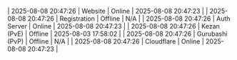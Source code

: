 | 2025-08-08 20:47:26 | Website | Online | 2025-08-08 20:47:23 |
| 2025-08-08 20:47:26 | Registration | Offline | N/A |
| 2025-08-08 20:47:26 | Auth Server | Online | 2025-08-08 20:47:23 |
| 2025-08-08 20:47:26 | Kezan (PvE) | Offline | 2025-08-03 17:58:02 |
| 2025-08-08 20:47:26 | Gurubashi (PvP) | Offline | N/A |
| 2025-08-08 20:47:26 | Cloudflare | Online | 2025-08-08 20:47:23 |
